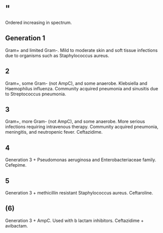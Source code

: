 # "

Ordered increasing in spectrum.

## Generation 1

Gram+ and limited Gram-.
Mild to moderate skin and soft tissue infections due to organisms such as Staphylococcus aureus.

## 2
Gram+, some Gram- (not AmpC), and some anaerobe.
Klebsiella and Haemophilus influenza.
Community acquired pneumonia and sinusitis due to Streptococcus pneumonia.

## 3
Gram+, more Gram- (not AmpC), and some anaerobe.
More serious infections requiring intravenous therapy.
Community acquired pneumonia, meningitis, and neutropenic fever.
Ceftazidime.

## 4
Generation 3 + Pseudomonas aeruginosa and Enterobacteriaceae family.
Cefepime.

## 5
Generation 3 + methicillin resistant Staphylococcus aureus.
Ceftaroline.

## (6)

Generation 3 + AmpC.
Used with b lactam inhibitors.
Ceftazidime + avibactam.
